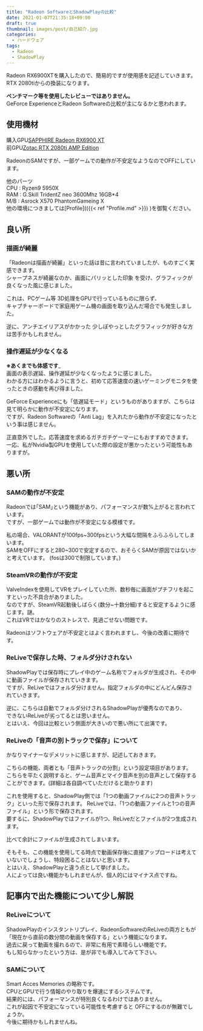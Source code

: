 ```yaml
---
title: "Radeon SoftwareとShadowPlayの比較"
date: 2021-01-07T21:35:18+09:00
draft: true
thumbnail: images/post/自己紹介.jpg
categories:
  - ハードウェア
tags:
  - Radeon
  - ShadowPlay
---
```


Radeon RX6900XTを購入したので、簡易的ですが使用感を記述していきます。  
RTX 2080tiからの換装になります。

__ベンチマーク等を使用したレビューではありません。__  
GeForce ExperienceとRadeon Softwareの比較が主になるかと思われます。  

## 使用機材  
購入GPU[SAPPHIRE Radeon RX6900 XT](https://kakaku.com/item/K0001318763/?lid=shop_history_2_text)  
前GPU[Zotac RTX 2080ti AMP Edition](https://www.amazon.co.jp/gp/product/B07GRYKSXT/ref=as_li_ss_tl?ie=UTF8&psc=1&linkCode=ll1&tag=iniwa-22&linkId=e3f1a103167de4a62fd85d0328cb4323&language=ja_JP)  

RadeonのSAMですが、一部ゲームでの動作が不安定なようなのでOFFにしています。  

他のパーツ  
CPU : Ryzen9 5950X  
RAM : G.Skill TridentZ neo 3600Mhz 16GB*4  
M/B : Asrock X570 PhantomGameing X  
他の環境につきましては[Profile](({{< ref "Profile.md" >}}) )を御覧ください。  



## 良い所  


### 描画が綺麗    
「Radeonは描画が綺麗」といった話は昔に言われていましたが、ものすごく実感できます。  
シャープネスが綺麗なのか、画面にパリッとした印象  を受け、グラフィックが良くなった風に感じました。  

これは、PCゲーム等 3D処理をGPUで行っているものに限らず、  
キャプチャーボードで家庭用ゲーム機の画面を取り込んだ場合でも発生しました。  

逆に、アンチエイリアスがかかった 少しぼやっとしたグラフィックが好きな方は苦手かもしれません。  

### 操作遅延が少なくなる  
__※あくまでも体感です___  
画面の表示遅延、操作遅延が少なくなったように感じました。  
わかる方にはわかるように言うと、初めて応答速度の速いゲーミングモニタを使ったときの感動を再び得ました。  

GeForce Experienceにも「低遅延モード」というものがありますが、こちらは見て明らかに動作が不安定になります。  
ですが、Radeon Softwareの「Anti Lag」を入れたから動作が不安定になったという事は感じません。  

正直意外でした。応答速度を求めるガチガチゲーマーにもおすすめできます。  
一応、私がNvidia製GPUを使用していた際の設定が悪かったという可能性もありますが。  


## 悪い所  


### SAMの動作が不安定  
Radeonでは｢SAM｣という機能があり、パフォーマンスが数%上がると言われています。  
ですが、一部ゲームでは動作が不安定になる模様です。  

私の場合、VALORANTが100fps~300fpsという大幅な間隔をふらふらしてしまいます。  
SAMをOFFにすると280~300で安定するので、おそらくSAMが原因ではないかと考えています。
(fosは300で制限しています。)  


### SteamVRの動作が不安定  
ValveIndexを使用してVRをプレイしていた所、数秒毎に画面がプチフリを起こすといった不具合がありました。  
なのですが、SteamVR起動後しばらく(数分~十数分細)すると安定するように感じます。謎。  
これはVRではかなりのストレスで、見過ごせない問題です。  

Radeonはソフトウェアが不安定とはよく言われますし、今後の改善に期待です。  


### ReLiveで保存した時、フォルダ分けされない  
ShadowPlayでは保存時にプレイ中のゲーム名称でフォルダが生成され、その中に動画ファイルが保存されていきます。  
ですが、ReLiveではフォルダ分けません。指定フォルダの中にどんどん保存されていきます。  

逆に、こちらは自動でフォルダ分けされるShadowPlayが優秀なのであり、  
できないReLiveが劣ってるとは思いません。  
とはいえ、今回は比較という側面が大きいので悪い所にて出演です。  

### ReLiveの「音声の別トラックで保存」について  
かなりマイナーなデメリットに感じますが、記述しておきます。  

こちらの機能、両者とも「音声トラックの分割」という設定項目があります。  
こちらを平たく説明すると、ゲーム音声とマイク音声を別の音声として保存することができます。(詳細は各自調べていただけると助かります)  

これを使用すると、ShadowPlay側では「1つの動画ファイルに2つの音声トラック」といった形で保存されます。
ReLiveでは、「1つの動画ファイルと1つの音声ファイル」という形で保存されます。  
要するに、ShadowPlayではファイルが1つ、ReLiveだとファイルが2つ生成されます。  

比べて余計にファイルが生成されてしまいます。  

そもそも、この機能を使用してる時点で動画保存後に直接アップロードは考えていないでしょうし、特段困ることはないと思います。  
とはいえ、ShadowPlayと違う点として挙げました。  
人によっては良い機能かもしれませんが、個人的にはマイナス点ですね。  


## 記事内で出た機能について少し解説  

### ReLiveについて  
ShadowPlayのインスタントリプレイ、RadeonSoftwareのReLiveの両方ともが  
「現在から直前の数分間の動画を保存する」という機能になります。  
過去に戻って動画を撮れるので、非常に有用で素晴らしい機能です。  
もし知らなかったという方は、是が非でも導入してみて下さい。  

###  SAMについて  
Smart Acces Memories の略称です。  
CPUとGPUで行う情報のやり取りを爆速にするシステムです。  
結果的には、パフォーマンスが特別良くなるわけではありません。  
これが起因で不安定になっている可能性を考慮すると OFFにするのが無難でしょうか。  
今後に期待かもしれませんね。  
